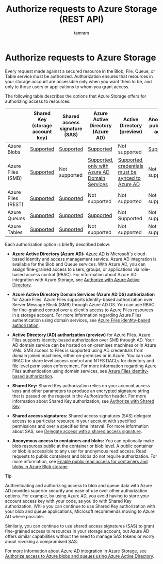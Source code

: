 ﻿---
title: Authorize requests to Azure Storage (REST API)
description: Every request made against a secured resource in the Blob, File, Queue, or Table service must be authorized. Authorization ensures that resources in your storage account are accessible only when you want them to be, and only to those users or applications to whom you grant access.
author: tamram

ms.date: 03/10/2020
ms.service: storage
ms.topic: reference
ms.author: tamram
---

# Authorize requests to Azure Storage

Every request made against a secured resource in the Blob, File, Queue, or Table service must be authorized. Authorization ensures that resources in your storage account are accessible only when you want them to be, and only to those users or applications to whom you grant access.

The following table describes the options that Azure Storage offers for authorizing access to resources:

|  |Shared Key (storage account key)  |Shared access signature (SAS)  |Azure Active Directory (Azure AD)  |Active Directory (preview) |Anonymous public read access  |
|---------|---------|---------|---------|---------|---------|
|Azure Blobs     |[Supported](authorize-with-shared-key.md)         |[Supported](/azure/storage/common/storage-sas-overview/)         |[Supported](/azure/storage/common/storage-auth-aad/)         |Not supported|[Supported](/azure/storage/blobs/storage-manage-access-to-resources/)         |
|Azure Files (SMB)     |[Supported](authorize-with-shared-key.md)         |Not supported         |[Supported, only with Azure AD Domain Services](/azure/storage/files/storage-files-active-directory-overview/)         |[Supported, credentials must be synced to Azure AD](/azure/storage/files/storage-files-active-directory-overview/)|Not supported         |
|Azure Files (REST)     |[Supported](authorize-with-shared-key.md)         |[Supported](/azure/storage/common/storage-sas-overview/)         |Not supported         |Not supported |Not supported         |
|Azure Queues     |[Supported](authorize-with-shared-key.md)         |[Supported](/azure/storage/common/storage-sas-overview/)         |[Supported](/azure/storage/common/storage-auth-aad/)         |Not Supported | Not supported         |
|Azure Tables     |[Supported](authorize-with-shared-key.md)         |[Supported](/azure/storage/common/storage-sas-overview/)         |Not supported         |Not supported| Not supported         |

Each authorization option is briefly described below:

- **Azure Active Directory (Azure AD):** [Azure AD](/azure/active-directory/fundamentals/active-directory-whatis) is Microsoft's cloud-based identity and access management service. Azure AD integration is available for the Blob and Queue services. With Azure AD, you can assign fine-grained access to users, groups, or applications via role-based access control (RBAC). For information about Azure AD integration with Azure Storage, see [Authorize with Azure Active Directory](authorize-with-azure-active-directory.md).

- **Azure Active Directory Domain Services (Azure AD DS) authorization** for Azure Files. Azure Files supports identity-based authorization over Server Message Block (SMB) through Azure AD DS. You can use RBAC for fine-grained control over a client's access to Azure Files resources in a storage account. For more information regarding Azure Files authentication using domain services, see [Azure Files identity-based authorization](/azure/storage/files/storage-files-active-directory-overview).

- **Active Directory (AD) authorization (preview)** for Azure Files. Azure Files supports identity-based authorization over SMB through AD. Your AD domain service can be hosted on on-premises machines or in Azure VMs. SMB access to Files is supported using AD credentials from domain joined machines, either on-premises or in Azure. You can use RBAC for share level access control and NTFS DACLs for directory and file level permission enforcement. For more information regarding Azure Files authentication using domain services, see [Azure Files identity-based authorization](/azure/storage/files/storage-files-active-directory-overview).

- **Shared Key:** Shared Key authorization relies on your account access keys and other parameters to produce an encrypted signature string that is passed on the request in the *Authorization* header. For more information about Shared Key authorization, see [Authorize with Shared Key](Authorize-with-Shared-Key.md).

- **Shared access signatures:** Shared access signatures (SAS) delegate access to a particular resource in your account with specified permissions and over a specified time interval. For more information about SAS, see [Delegate access with a shared access signature](delegate-access-with-shared-access-signature.md).

- **Anonymous access to containers and blobs:** You can optionally make blob resources public at the container or blob level. A public container or blob is accessible to any user for anonymous read access. Read requests to public containers and blobs do not require authorization. For more information, see [Enable public read access for containers and blobs in Azure Blob storage](/azure/storage/blobs/storage-manage-access-to-resources).

> [!TIP]
> Authenticating and authorizing access to blob and queue data with Azure AD provides superior security and ease of use over other authorization options. For example, by using Azure AD, you avoid having to store your account access key with your code, as you do with Shared Key authorization. While you can continue to use Shared Key authorization with your blob and queue applications, Microsoft recommends moving to Azure AD where possible.
>
> Similarly, you can continue to use shared access signatures (SAS) to grant fine-grained access to resources in your storage account, but Azure AD offers similar capabilities without the need to manage SAS tokens or worry about revoking a compromised SAS.
>
> For more information about Azure AD integration in Azure Storage, see [Authorize access to Azure blobs and queues using Azure Active Directory](/azure/storage/common/storage-auth-aad).
